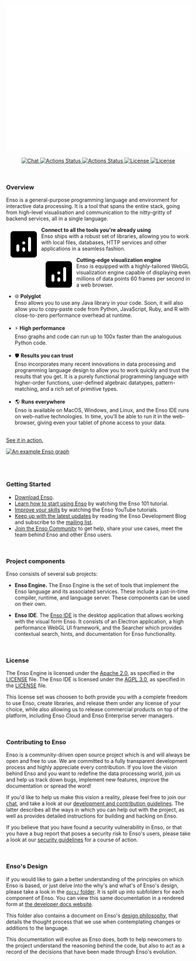 <div align="center">
    <img src="/docs/assets/readme/header.svg" width="800" height="400">
</div>

<p align="center">
  <a href="https://discord.gg/PMtNMP46">
    <img src="https://img.shields.io/discord/401396655599124480.svg?label=&logo=discord&logoColor=ffffff&color=7389D8&labelColor=6A7EC2"
         alt="Chat">
  </a>
  <a href="https://github.com/enso-org/enso/actions">
    <img src="https://github.com/enso-org/enso/workflows/Engine%20CI/badge.svg"
         alt="Actions Status">
  </a>
  <a href="https://github.com/enso-org/ide/actions">
    <img src="https://github.com/enso-org/ide/workflows/GUI%20CI/badge.svg"
         alt="Actions Status">
  </a>
  <a href="https://github.com/enso-org/enso/blob/main/LICENSE">
    <img src="https://img.shields.io/static/v1?label=Compiler%20License&message=Apache%20v2&color=2ec352&labelColor=2c3239"
         alt="License">
  </a>
  <a href="https://github.com/enso-org/ide/blob/main/LICENSE">
    <img src="https://img.shields.io/static/v1?label=GUI%20License&message=AGPL%20v3&color=2ec352&labelColor=2c3239"
         alt="License">
  </a>
</p>

<br/>

### Overview

Enso is a general-purpose programming language and environment for interactive
data processing. It is a tool that spans the entire stack, going from high-level
visualisation and communication to the nitty-gritty of backend services, all in
a single language.

<img align="left" src="docs/assets/icons/analytics-black-48dp.svg">

**Connect to all the tools you're already using**  
Enso ships with a robust set of libraries, allowing you to work with local
files, databases, HTTP services and other applications in a seamless fashion.
<br/>

<img align="left" src="docs/assets/icons/analytics-black-48dp.svg">

**Cutting-edge visualization engine**  
Enso is equipped with a highly-tailored WebGL visualization engine capable of
displaying even millions of data points 60 frames per second in a web
browser.
<br/>

- 🌐 **Polyglot**  
  Enso allows you to use any Java library in your code. Soon, it will also allow
  you to copy-paste code from Python, JavaScript, Ruby, and R with close-to-zero
  performance overhead at runtime.<br/><br/>
- ⚡ **High performance**  
  Enso graphs and code can run up to 100x faster than the analoguous Python
  code.<br/><br/>
- 🛡️ **Results you can trust**  
  Enso incorporates many recent innovations in data processing and programming
  language design to allow you to work quickly and trust the results that you
  get. It is a purely functional programming language with higher-order
  functions, user-defined algebraic datatypes, pattern-matching, and a rich set
  of primitive types.<br/><br/>
- 🌎 **Runs everywhere**  
  Enso is available on MacOS, Windows, and Linux, and the Enso IDE runs on
  web-native technologies. In time, you'll be able to run it in the web-browser,
  giving even your tablet of phone access to your data.<br/><br/>

<a href="https://www.youtube.com/watch?v=XReCQMZUmuE">See it in action.<br>

<img alt="An example Enso graph" src="https://user-images.githubusercontent.com/1623053/105841783-7c1ed400-5fd5-11eb-8493-7c6a629a84b7.png">
</a>

<br/><br/>

### Getting Started

- [Download Enso](https://github.com/enso-org/ide/releases).
- [Learn how to start using Enso](https://github.com/enso-org/tutorial_101) by watching the 
  Enso 101 tutorial.
- [Improve your skills](https://www.youtube.com/playlist?list=PLk8NuufOVK01GhaObYr1_gqeASlkj2um0)
  by watching the Enso YouTube tutorials.
- [Keep up with the latest updates](https://medium.com/@enso_org) by reading the Enso Development Blog
  and subscribe to the [mailing list](http://eepurl.com/bRru9j).
- [Join the Enso Community](https://discord.gg/enso) to get help, 
  share your use cases, meet the team behind Enso and other Enso users.

<br/>

### Project components

Enso consists of several sub projects:

- **Enso Engine.** The Enso Engine is the set of tools that implement the Enso
  language and its associated services. These include a just-in-time compiler,
  runtime, and language server. These components can be used on their own.

- **Enso IDE**. The [Enso IDE](https://github.com/enso-org/ide) is the desktop
  application that allows working with the visual form Enso. It consists of an
  Electron application, a high performance WebGL UI framework, and the Searcher
  which provides contextual search, hints, and documentation for Enso
  functionality.

<br/>

### License

The Enso Engine is licensed under the [Apache 2.0](https://opensource.org/licenses/apache-2.0), as specified in the
[LICENSE](https://github.com/enso-org/enso/blob/main/LICENSE) file. The Enso IDE is licensed under the [AGPL 3.0](https://opensource.org/licenses/AGPL-3.0), as specified in the [LICENSE](https://github.com/enso-org/ide/blob/main/LICENSE) file.

This license set was choosen to both provide you with a complete freedom to use
Enso, create libraries, and release them under any license of your choice, while
also allowing us to release commercial products on top of the platform,
including Enso Cloud and Enso Enterprise server managers.

<br/>

### Contributing to Enso

Enso is a community-driven open source project which is and will always be open
and free to use. We are committed to a fully transparent development process and
highly appreciate every contribution. If you love the vision behind Enso and you
want to redefine the data processing world, join us and help us track down bugs,
implement new features, improve the documentation or spread the word!

If you'd like to help us make this vision a reality, please feel free to join
our [chat](https://discord.gg/enso), and take a look at our [development and
contribution guidelines](./docs/CONTRIBUTING.md). The latter describes all the
ways in which you can help out with the project, as well as provides detailed
instructions for building and hacking on Enso.

If you believe that you have found a security vulnerability in Enso, or that you
have a bug report that poses a security risk to Enso's users, please take a look
at our [security guidelines](./docs/SECURITY.md) for a course of action.

<br/>

### Enso's Design

If you would like to gain a better understanding of the principles on which Enso
is based, or just delve into the why's and what's of Enso's design, please take
a look in the [`docs/` folder](./docs/). It is split up into subfolders for each
component of Enso. You can view this same documentation in a rendered form at
[the developer docs website](https://dev.enso.org).

This folder also contains a document on Enso's [design
philosophy](./docs/enso-philosophy.md), that details the thought process that we
use when contemplating changes or additions to the language.

This documentation will evolve as Enso does, both to help newcomers to the
project understand the reasoning behind the code, but also to act as a record of
the decisions that have been made through Enso's evolution.
